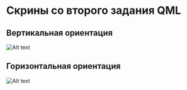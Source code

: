 # Скрины со второго задания QML
## Вертикальная ориентация
![Alt text](vert.jpg)
## Горизонтальная ориентация
![Alt text](horiz.jpg)